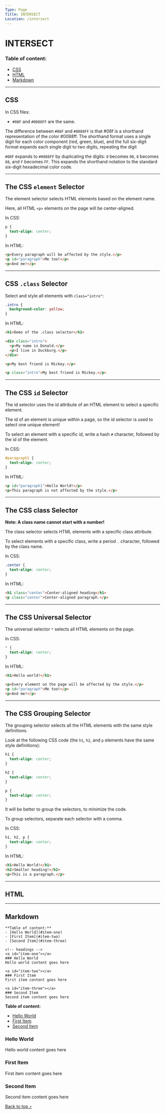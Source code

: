 ```yaml
---
Type: Page
Title: INTERSECT
Location: /intersect
---
```


# INTERSECT

### Table of content:
- [CSS](#css)
- [HTML](#html)
- [Markdown](#markdown)

---

<a id="css"></a>
## CSS

In CSS files:

- `#08F` and `#0088FF` are the same.

The difference between `#08F` and `#0088FF` is that #08f is a shorthand representation of the color #0088ff. The shorthand format uses a single digit for each color component (red, green, blue), and the full six-digit format expands each single digit to two digits, repeating the digit

`#08F` expands to `#0088FF` by duplicating the digits: `0` becomes `00`, `8` becomes `88`, and `F` becomes `FF`. This expands the shorthand notation to the standard six-digit hexadecimal color code.

---

## The CSS `element` Selector

The element selector selects HTML elements based on the element name.

Here, all HTML `<p>` elements on the page will be center-aligned.

In CSS:

```css
p {
  text-align: center;
}
```
In HTML: 

```html
<p>Every paragraph will be affected by the style.</p>
<p id="paragraph">Me too!</p>
<p>And me!</p>
```

---

## CSS `.class` Selector

Select and style all elements with `class="intro"`:

```css
.intro {
  background-color: yellow;
}
```

In HTML:

```html
<h1>Demo of the .class selector</h1>

<div class="intro">
  <p>My name is Donald.</p>
  <p>I live in Duckburg.</p>
</div>

<p>My best friend is Mickey.</p>

<p class="intro">My best friend is Mickey.</p>
```

---

## The CSS `id` Selector

The id selector uses the id attribute of an HTML element to select a specific element.

The id of an element is unique within a page, so the id selector is used to select one unique element!

To select an element with a specific id, write a hash `#` character, followed by the id of the element.

In CSS:

```css
#paragraph1 {
  text-align: center;
}
```

In HTML:

```html
<p id="paragraph1">Hello World!</p>
<p>This paragraph is not affected by the style.</p>
```

---

## The CSS class Selector

**Note: A class name cannot start with a number!**

The class selector selects HTML elements with a specific class attribute.

To select elements with a specific class, write a period `.` character, followed by the class name.

In CSS:

```css
.center {
  text-align: center;
}
```

In HTML:

```html
<h1 class="center">Center-aligned heading</h1>
<p class="center">Center-aligned paragraph.</p>
```

---

## The CSS Universal Selector

The universal selector `*` selects all HTML elements on the page.

In CSS:

```css
* {
  text-align: center;
}
```

In HTML:

```html
<h1>Hello world!</h1>

<p>Every element on the page will be affected by the style.</p>
<p id="paragraph">Me too!</p>
<p>And me!</p>
```

---

## The CSS Grouping Selector

The grouping selector selects all the HTML elements with the same style definitions.

Look at the following CSS code (the `h1`, `h2`, and `p` elements have the same style definitions):

```css
h1 {
  text-align: center;
}

h2 {
  text-align: center;
}

p {
  text-align: center;
}
```

It will be better to group the selectors, to minimize the code.

To group selectors, separate each selector with a comma.


In CSS:

```css
h1, h2, p {
  text-align: center;
}
```

In HTML:

```html
<h1>Hello World!</h1>
<h2>Smaller heading!</h2>
<p>This is a paragraph.</p>
```
---

<a id="html"></a>
## HTML

---

<a id="markdown"></a>
## Markdown

```
**Table of content:**
- [Hello World](#item-one)
- [First Item](#item-two)
- [Second Item](#item-three)

<!-- headings -->
<a id="item-one"></a>
### Hello World
Hello world content goes here

<a id="item-two"></a>
### First Item
First item content goes here

<a id="item-three"></a>
### Second Item
Second item content goes here
```

**Table of content:**
- [Hello World](#item-one)
- [First Item](#item-two)
- [Second Item](#item-three)

<!-- headings -->
<a id="item-one"></a>
### Hello World
Hello world content goes here

<a id="item-two"></a>
### First Item
First item content goes here

<a id="item-three"></a>
### Second Item
Second item content goes here

[Back to top ⤴️](#top)